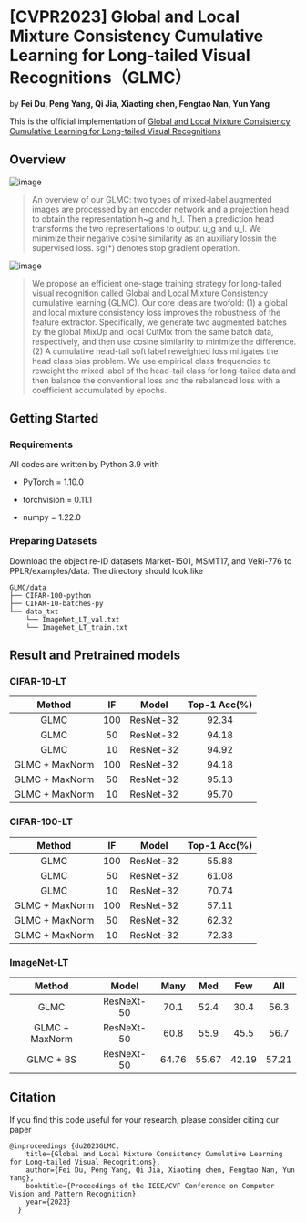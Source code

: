 # [CVPR2023] Global and Local Mixture Consistency Cumulative Learning for Long-tailed Visual Recognitions（GLMC）
by **Fei Du, Peng Yang, Qi Jia, Xiaoting chen, Fengtao Nan, Yun Yang**

This is the official implementation of  [Global and Local Mixture Consistency Cumulative Learning for Long-tailed Visual Recognitions](https://github.com/ynu-yangpeng/GLMC/edit/main/README.md)

## Overview
![image](https://user-images.githubusercontent.com/48430480/222313046-fe5a8a54-cf78-4726-aea2-e866de8338ea.png)

> An overview of our GLMC: two types of mixed-label augmented images are processed by an encoder network and a projection head to obtain the representation h~g and h_l. Then a prediction head transforms the two representations to output u_g and u_l. We minimize their negative cosine similarity as an auxiliary lossin the supervised loss. sg(*) denotes stop gradient operation.

> 
![image](https://user-images.githubusercontent.com/48430480/222028170-e63da465-e143-4c6d-bdb9-ca1b3e31d469.png)


> We propose an efficient one-stage training strategy for long-tailed visual recognition called Global and Local Mixture Consistency cumulative learning (GLMC). Our core ideas are twofold: (1) a global and local mixture consistency loss improves the robustness of the feature extractor. Specifically, we generate two augmented batches by the global MixUp and local CutMix from the same batch data, respectively, and then use cosine similarity to minimize the difference. (2) A cumulative head-tail soft label reweighted loss mitigates the head class bias problem. We use empirical class frequencies to reweight the mixed label of the head-tail class for long-tailed data and then balance the conventional loss and the rebalanced loss with a coefficient accumulated by epochs.

## Getting Started
### Requirements
All codes are written by Python 3.9 with

- PyTorch = 1.10.0 

- torchvision = 0.11.1

- numpy = 1.22.0

### Preparing Datasets
Download the object re-ID datasets Market-1501, MSMT17, and VeRi-776 to PPLR/examples/data. The directory should look like

````
GLMC/data
├── CIFAR-100-python
├── CIFAR-10-batches-py
└── data_txt
    └── ImageNet_LT_val.txt
    └── ImageNet_LT_train.txt
````

## Result and Pretrained models

### CIFAR-10-LT
| Method | IF | Model | Top-1 Acc(%) |
| :---:| :---:|:---:|:---:|
| GLMC   | 100   | ResNet-32     | 92.34    |
| GLMC   | 50    | ResNet-32     | 94.18    |
| GLMC   | 10    | ResNet-32     | 94.92    |
| GLMC +  MaxNorm  | 100   | ResNet-32     | 94.18    |
| GLMC +  MaxNorm  | 50    | ResNet-32     | 95.13    |
| GLMC +  MaxNorm  | 10    | ResNet-32     | 95.70    |

### CIFAR-100-LT     
| Method | IF | Model | Top-1 Acc(%) |
| :---:| :---:|:---:|:---:|    
| GLMC   | 100   | ResNet-32     | 55.88    |
| GLMC   | 50    | ResNet-32     | 61.08    |
| GLMC   | 10    | ResNet-32     | 70.74    |
| GLMC +  MaxNorm  | 100   | ResNet-32     | 57.11    |
| GLMC +  MaxNorm  | 50    | ResNet-32     | 62.32    |
| GLMC +  MaxNorm  | 10    | ResNet-32     | 72.33    |

### ImageNet-LT     
| Method | Model | Many | Med | Few | All |
| :---:| :---:|:---:|:---:|:---:| :---:| 
| GLMC              |ResNeXt-50     | 70.1     | 52.4     | 30.4     | 56.3    |
| GLMC + MaxNorm    |ResNeXt-50     | 60.8     | 55.9     | 45.5     | 56.7    |
| GLMC + BS         |ResNeXt-50     | 64.76    | 55.67    | 42.19    | 57.21   |


## Citation
If you find this code useful for your research, please consider citing our paper<br>
````
@inproceedings {du2023GLMC,
    title={Global and Local Mixture Consistency Cumulative Learning for Long-tailed Visual Recognitions},
    author={Fei Du, Peng Yang, Qi Jia, Xiaoting chen, Fengtao Nan, Yun Yang},
    booktitle={Proceedings of the IEEE/CVF Conference on Computer Vision and Pattern Recognition},
    year={2023}
  }
````
